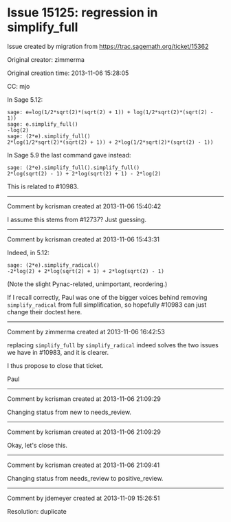 # Issue 15125: regression in simplify_full

Issue created by migration from https://trac.sagemath.org/ticket/15362

Original creator: zimmerma

Original creation time: 2013-11-06 15:28:05

CC:  mjo

In Sage 5.12:

```
sage: e=log(1/2*sqrt(2)*(sqrt(2) + 1)) + log(1/2*sqrt(2)*(sqrt(2) - 1))
sage: e.simplify_full()
-log(2)
sage: (2*e).simplify_full()
2*log(1/2*sqrt(2)*(sqrt(2) + 1)) + 2*log(1/2*sqrt(2)*(sqrt(2) - 1))
```

In Sage 5.9 the last command gave instead:

```
sage: (2*e).simplify_full().simplify_full()
2*log(sqrt(2) - 1) + 2*log(sqrt(2) + 1) - 2*log(2)
```

This is related to #10983.


---

Comment by kcrisman created at 2013-11-06 15:40:42

I assume this stems from #12737?  Just guessing.


---

Comment by kcrisman created at 2013-11-06 15:43:31

Indeed, in 5.12:

```
sage: (2*e).simplify_radical()
-2*log(2) + 2*log(sqrt(2) + 1) + 2*log(sqrt(2) - 1)
```

(Note the slight Pynac-related, unimportant, reordering.)

If I recall correctly, Paul was one of the bigger voices behind removing `simplify_radical` from full simplification, so hopefully #10983 can just change their doctest here.


---

Comment by zimmerma created at 2013-11-06 16:42:53

replacing `simplify_full` by `simplify_radical` indeed solves the two issues we have in #10983, and it is clearer.

I thus propose to close that ticket.

Paul


---

Comment by kcrisman created at 2013-11-06 21:09:29

Changing status from new to needs_review.


---

Comment by kcrisman created at 2013-11-06 21:09:29

Okay, let's close this.


---

Comment by kcrisman created at 2013-11-06 21:09:41

Changing status from needs_review to positive_review.


---

Comment by jdemeyer created at 2013-11-09 15:26:51

Resolution: duplicate
